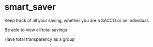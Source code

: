 # smart_saver

Keep track of all your saving, whether you are a SACCO or an individual.

Be able to view all total savings 

Have total transparency as a group
